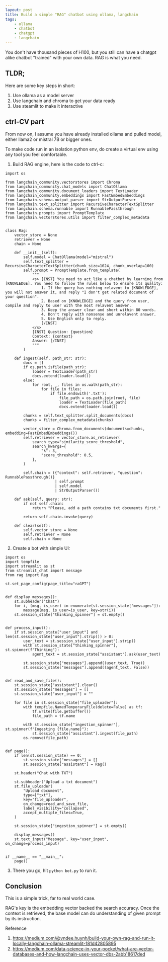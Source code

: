 ```yaml
---
layout: post
title: Build a simple "RAG" chatbot using ollama, langchain 
tags:
    - ollama
    - chatbot
    - chatgpt
    - langchain
---
```


You don't have thousand pieces of H100, but you still can have a chatgpt alike chatbot "trained" with your own data. RAG is what you need.

## TLDR;

Here are some key steps in short:

1. Use ollama as a model server
2. Use langchain and chroma to get your data ready
3. Use steamlit to make it interactive


## ctrl-CV part

From now on, I assume you have already installed ollama and pulled model, either llama2 or mistral 7B or bigger ones.

To make code run in an isolation python env, do create a virtual env using any tool you feel comfortable.

1. Build RAG engine, here is the code to ctrl-c:
```
import os

from langchain_community.vectorstores import Chroma
from langchain_community.chat_models import ChatOllama
from langchain_community.document_loaders import TextLoader
from langchain_community.embeddings import FastEmbedEmbeddings
from langchain.schema.output_parser import StrOutputParser
from langchain.text_splitter import RecursiveCharacterTextSplitter
from langchain.schema.runnable import RunnablePassthrough
from langchain.prompts import PromptTemplate
from langchain.vectorstores.utils import filter_complex_metadata


class Rag:
    vector_store = None
    retriever = None
    chain = None

    def __init__(self):
        self.model = ChatOllama(model="mistral")
        self.text_splitter = RecursiveCharacterTextSplitter(chunk_size=1024, chunk_overlap=100)
        self.prompt = PromptTemplate.from_template(
            """
            <s> [INST] You need to act like a chatbot by learning from [KNOWLEDGE]. You need to follow the rules below to ensure its quality:
                1. If the query has nothing relavent to [KNOWLEDGE], you will not answer it, and reply "I don't get related document of your question".
                2. Based on [KNOWLEDGE] and the query from user, compile and reply to user with the most relavent answer.
                3. Keep the answer clear and short within 80 words.
                4. Don't reply with nonsense and unrelavent answer.
                5. Use English only to reply.
                [/INST] 
            </s> 
            [INST] Question: {question} 
            Context: {context} 
            Answer: [/INST]
            """
        )

    def ingest(self, path_str: str):
        docs = []
        if os.path.isfile(path_str):
            loader = TextLoader(path_str)
            docs.extend(loader.load())
        else:
            for root, _, files in os.walk(path_str):
                for file in files:
                    if file.endswith('.txt'):
                        file_path = os.path.join(root, file)
                        loader = TextLoader(file_path)
                        docs.extend(loader.load())

        chunks = self.text_splitter.split_documents(docs)
        chunks = filter_complex_metadata(chunks)

        vector_store = Chroma.from_documents(documents=chunks, embedding=FastEmbedEmbeddings())
        self.retriever = vector_store.as_retriever(
            search_type="similarity_score_threshold",
            search_kwargs={
                "k": 3,
                "score_threshold": 0.5,
            },
        )

        self.chain = ({"context": self.retriever, "question": RunnablePassthrough()}
                      | self.prompt
                      | self.model
                      | StrOutputParser())

    def ask(self, query: str):
        if not self.chain:
            return "Please, add a path contains txt documents first."

        return self.chain.invoke(query)

    def clear(self):
        self.vector_store = None
        self.retriever = None
        self.chain = None
```

2. Create a bot with simple UI:
```
import os
import tempfile
import streamlit as st
from streamlit_chat import message
from rag import Rag

st.set_page_config(page_title="raGPT")


def display_messages():
    st.subheader("Chat")
    for i, (msg, is_user) in enumerate(st.session_state["messages"]):
        message(msg, is_user=is_user, key=str(i))
    st.session_state["thinking_spinner"] = st.empty()


def process_input():
    if st.session_state["user_input"] and len(st.session_state["user_input"].strip()) > 0:
        user_text = st.session_state["user_input"].strip()
        with st.session_state["thinking_spinner"], st.spinner(f"Thinking"):
            agent_text = st.session_state["assistant"].ask(user_text)

        st.session_state["messages"].append((user_text, True))
        st.session_state["messages"].append((agent_text, False))


def read_and_save_file():
    st.session_state["assistant"].clear()
    st.session_state["messages"] = []
    st.session_state["user_input"] = ""

    for file in st.session_state["file_uploader"]:
        with tempfile.NamedTemporaryFile(delete=False) as tf:
            tf.write(file.getbuffer())
            file_path = tf.name

        with st.session_state["ingestion_spinner"], st.spinner(f"Ingesting {file.name}"):
            st.session_state["assistant"].ingest(file_path)
        os.remove(file_path)


def page():
    if len(st.session_state) == 0:
        st.session_state["messages"] = []
        st.session_state["assistant"] = Rag()

    st.header("Chat with TXT")

    st.subheader("Upload a txt document")
    st.file_uploader(
        "Upload document",
        type=["txt"],
        key="file_uploader",
        on_change=read_and_save_file,
        label_visibility="collapsed",
        accept_multiple_files=True,
    )

    st.session_state["ingestion_spinner"] = st.empty()

    display_messages()
    st.text_input("Message", key="user_input", on_change=process_input)


if __name__ == "__main__":
    page()
```

3. There you go, hit ``python bot.py`` to run it.

## Conclusion
This is a simple trick, far to real world case. 

RAG's key is the embedding vector backed the search accuracy. Once the context is retrieved, the base model can do understanding of given prompt by its instruction.

Reference 
1. https://medium.com/@vndee.huynh/build-your-own-rag-and-run-it-locally-langchain-ollama-streamlit-181d42805895
2. https://medium.com/data-science-in-your-pocket/what-are-vector-databases-and-how-langchain-uses-vector-dbs-2abb18617ded


